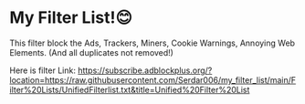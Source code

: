 # My Filter List!😊
This filter block the Ads, Trackers, Miners, Cookie Warnings, Annoying Web Elements. (And all duplicates not removed!)

Here is filter Link: https://subscribe.adblockplus.org/?location=https://raw.githubusercontent.com/Serdar006/my_filter_list/main/Filter%20Lists/UnifiedFilterlist.txt&title=Unified%20Filter%20List
